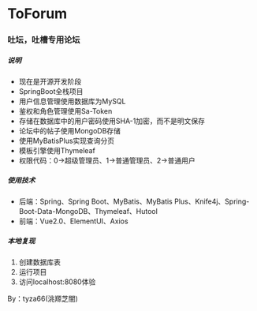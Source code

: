 # ToForum
### 吐坛，吐槽专用论坛
##### 说明
- 现在是开源开发阶段
- SpringBoot全栈项目
- 用户信息管理使用数据库为MySQL
- 鉴权和角色管理使用Sa-Token
- 存储在数据库中的用户密码使用SHA-1加密，而不是明文保存
- 论坛中的帖子使用MongoDB存储
- 使用MyBatisPlus实现查询分页
- 模板引擎使用Thymeleaf
- 权限代码：0->超级管理员、1->普通管理员、2->普通用户


##### 使用技术

- 后端：Spring、Spring Boot、MyBatis、MyBatis Plus、Knife4j、Spring-Boot-Data-MongoDB、Thymeleaf、Hutool
- 前端：Vue2.0、ElementUI、Axios

##### 本地复现

1. 创建数据库表
2. 运行项目
3. 访问localhost:8080体验

By：tyza66(洮羱芝闇)